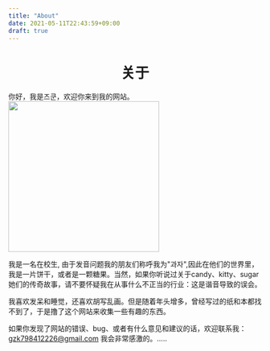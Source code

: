 ```yaml
---
title: "About"
date: 2021-05-11T22:43:59+09:00
draft: true
---
```

<h1 align = "center">关于</h1>
你好，我是즈쿤，欢迎你来到我的网站。

<img src=https://z3.ax1x.com/2021/08/12/fdKWUs.jpg width="300"/>


我是一名在校生, 由于发音问题我的朋友们称呼我为"과자",因此在他们的世界里，我是一片饼干，或者是一颗糖果。当然，如果你听说过关于candy、kitty、sugar她们的传奇故事，请不要怀疑我在从事什么不正当的行业：这是谐音导致的误会。


我喜欢发呆和睡觉，还喜欢胡写乱画。但是随着年头增多，曾经写过的纸和本都找不到了，于是撸了这个网站来收集一些有趣的东西。



如果你发现了网站的错误、bug、或者有什么意见和建议的话，欢迎联系我：gzk798412226@gmail.com 我会非常感激的。.....
